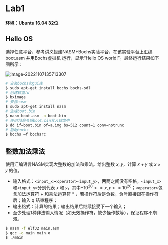 # Lab1

**环境：Ubuntu 16.04 32位**

## Hello OS

选择任意平台，参考讲义搭建NASM+Bochs实验平台，在该实验平台上汇编 boot.asm 并⽤Bochs虚拟机 运行，显示“Hello OS world!”。最终运⾏结果如下图所示：

![image-20221107135713307](https://whale-picture.oss-cn-hangzhou.aliyuncs.com/img/image-20221107135713307.png)

```bash
# 安装bochs和gui库
$ sudo apt-get install bochs bochs-sdl
# 创建软盘fd
$ bximage
# 安装nasm
$ sudo apt-get install nasm
# 生成boot.bin
$ nasm boot.asm -o boot.bin
# 使用dd命令将boot.bin写入软盘中
$ dd if=boot.bin of=a.img bs=512 count=1 conv=notrunc
# 启动bochs
$ bochs –f bochsrc
```

## 整数加法乘法

使⽤汇编语⾔NASM实现⼤整数的加法和乘法。给出整数 𝑥, 𝑦，计算 𝑥 + 𝑦 或 𝑥 × 𝑦 的值。

- 输⼊格式：`<input_x><operator><input_y>`，两两之间没有空格，`<input_x>`和`<input_y>`分别代表 𝑥 和 𝑦，其中$-10^{20} <= 𝑥, 𝑦 <= 10^{20}$；`<operator>`包含加法运算符 + 和乘法运算符 * ，若操作符后是负数，负号直接跟在操作符后；输⼊ q 结束程序；
- 输出格式：计算的结果；输出结果后继续接受下⼀个输⼊；
- ⾄少处理1种⾮法输⼊情况（如⽆效操作符，缺少操作数等），保证程序不崩溃。

```bash
$ nasm -f elf32 main.asm
$ gcc -o main main.o
$ ./main
```

